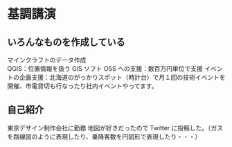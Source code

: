 # 基調講演

## いろんなものを作成している

マインクラフトのデータ作成  
QGIS：位置情報を扱う GIS ソフト
OSS への支援：数百万円単位で支援
イベントの企画支援：北海道のがっかりスポット（時計台）で月１回の技術イベントを開催、市電貸切も行なったり社内イベントやってます。

## 自己紹介

東京デザイン制作会社に勤務
地図が好きだったので Twitter に投稿した。（ガスを路線図のように表現したり、乗降客数を円図形で表現したり・・・）
